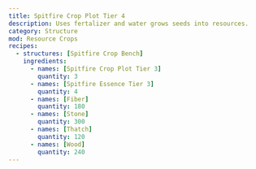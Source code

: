 ```yaml
---
title: Spitfire Crop Plot Tier 4
description: Uses fertalizer and water grows seeds into resources.
category: Structure
mod: Resource Crops
recipes:
  - structures: [Spitfire Crop Bench]
    ingredients:
      - names: [Spitfire Crop Plot Tier 3]
        quantity: 3
      - names: [Spitfire Essence Tier 3]
        quantity: 4
      - names: [Fiber]
        quantity: 180
      - names: [Stone]
        quantity: 300
      - names: [Thatch]
        quantity: 120
      - names: [Wood]
        quantity: 240
---
```

